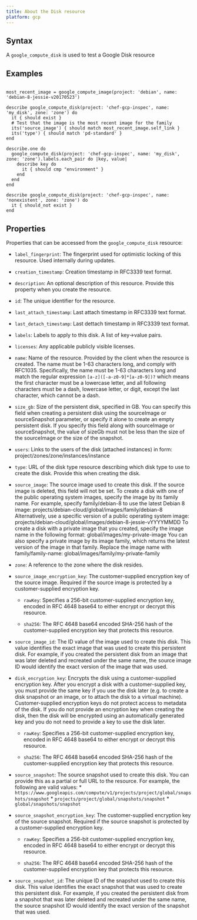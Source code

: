 ```yaml
---
title: About the Disk resource
platform: gcp
---
```



## Syntax
A `google_compute_disk` is used to test a Google Disk resource

## Examples
```

most_recent_image = google_compute_image(project: 'debian', name: 'debian-8-jessie-v20170523')

describe google_compute_disk(project: 'chef-gcp-inspec', name: 'my_disk', zone: 'zone') do
  it { should exist }
  # Test that the image is the most recent image for the family
  its('source_image') { should match most_recent_image.self_link }
  its('type') { should match 'pd-standard' }
end

describe.one do
  google_compute_disk(project: 'chef-gcp-inspec', name: 'my_disk', zone: 'zone').labels.each_pair do |key, value|
    describe key do
      it { should cmp "environment" }
    end
  end
end

describe google_compute_disk(project: 'chef-gcp-inspec', name: 'nonexistent', zone: 'zone') do
  it { should_not exist }
end
```

## Properties
Properties that can be accessed from the `google_compute_disk` resource:

  * `label_fingerprint`: The fingerprint used for optimistic locking of this resource.  Used internally during updates.

  * `creation_timestamp`: Creation timestamp in RFC3339 text format.

  * `description`: An optional description of this resource. Provide this property when you create the resource.

  * `id`: The unique identifier for the resource.

  * `last_attach_timestamp`: Last attach timestamp in RFC3339 text format.

  * `last_detach_timestamp`: Last dettach timestamp in RFC3339 text format.

  * `labels`: Labels to apply to this disk.  A list of key->value pairs.

  * `licenses`: Any applicable publicly visible licenses.

  * `name`: Name of the resource. Provided by the client when the resource is created. The name must be 1-63 characters long, and comply with RFC1035. Specifically, the name must be 1-63 characters long and match the regular expression `[a-z]([-a-z0-9]*[a-z0-9])?` which means the first character must be a lowercase letter, and all following characters must be a dash, lowercase letter, or digit, except the last character, which cannot be a dash.

  * `size_gb`: Size of the persistent disk, specified in GB. You can specify this field when creating a persistent disk using the sourceImage or sourceSnapshot parameter, or specify it alone to create an empty persistent disk.  If you specify this field along with sourceImage or sourceSnapshot, the value of sizeGb must not be less than the size of the sourceImage or the size of the snapshot.

  * `users`: Links to the users of the disk (attached instances) in form: project/zones/zone/instances/instance

  * `type`: URL of the disk type resource describing which disk type to use to create the disk. Provide this when creating the disk.

  * `source_image`: The source image used to create this disk. If the source image is deleted, this field will not be set.  To create a disk with one of the public operating system images, specify the image by its family name. For example, specify family/debian-8 to use the latest Debian 8 image:  projects/debian-cloud/global/images/family/debian-8  Alternatively, use a specific version of a public operating system image:  projects/debian-cloud/global/images/debian-8-jessie-vYYYYMMDD  To create a disk with a private image that you created, specify the image name in the following format:  global/images/my-private-image  You can also specify a private image by its image family, which returns the latest version of the image in that family. Replace the image name with family/family-name:  global/images/family/my-private-family

  * `zone`: A reference to the zone where the disk resides.

  * `source_image_encryption_key`: The customer-supplied encryption key of the source image. Required if the source image is protected by a customer-supplied encryption key.

    * `rawKey`: Specifies a 256-bit customer-supplied encryption key, encoded in RFC 4648 base64 to either encrypt or decrypt this resource.

    * `sha256`: The RFC 4648 base64 encoded SHA-256 hash of the customer-supplied encryption key that protects this resource.

  * `source_image_id`: The ID value of the image used to create this disk. This value identifies the exact image that was used to create this persistent disk. For example, if you created the persistent disk from an image that was later deleted and recreated under the same name, the source image ID would identify the exact version of the image that was used.

  * `disk_encryption_key`: Encrypts the disk using a customer-supplied encryption key.  After you encrypt a disk with a customer-supplied key, you must provide the same key if you use the disk later (e.g. to create a disk snapshot or an image, or to attach the disk to a virtual machine).  Customer-supplied encryption keys do not protect access to metadata of the disk.  If you do not provide an encryption key when creating the disk, then the disk will be encrypted using an automatically generated key and you do not need to provide a key to use the disk later.

    * `rawKey`: Specifies a 256-bit customer-supplied encryption key, encoded in RFC 4648 base64 to either encrypt or decrypt this resource.

    * `sha256`: The RFC 4648 base64 encoded SHA-256 hash of the customer-supplied encryption key that protects this resource.

  * `source_snapshot`: The source snapshot used to create this disk. You can provide this as a partial or full URL to the resource. For example, the following are valid values:  * `https://www.googleapis.com/compute/v1/projects/project/global/snapshots/snapshot` * `projects/project/global/snapshots/snapshot` * `global/snapshots/snapshot`

  * `source_snapshot_encryption_key`: The customer-supplied encryption key of the source snapshot. Required if the source snapshot is protected by a customer-supplied encryption key.

    * `rawKey`: Specifies a 256-bit customer-supplied encryption key, encoded in RFC 4648 base64 to either encrypt or decrypt this resource.

    * `sha256`: The RFC 4648 base64 encoded SHA-256 hash of the customer-supplied encryption key that protects this resource.

  * `source_snapshot_id`: The unique ID of the snapshot used to create this disk. This value identifies the exact snapshot that was used to create this persistent disk. For example, if you created the persistent disk from a snapshot that was later deleted and recreated under the same name, the source snapshot ID would identify the exact version of the snapshot that was used.
